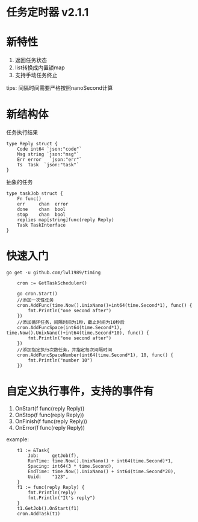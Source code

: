 # 任务定时器 v2.1.1

# 新特性

1. 返回任务状态
2. list转换成内置锁map
3. 支持手动任务终止

tips: 间隔时间需要严格按照nanoSecond计算

# 新结构体

任务执行结果
```
type Reply struct {
    Code int64 `json:"code"`
    Msg string `json:"msg"`
    Err error   `json:"err"`
    Ts  Task  `json:"task"`
}
```

抽象的任务
```
type taskJob struct {
    Fn func()
    err     chan  error
    done    chan  bool
    stop    chan  bool
    replies map[string]func(reply Reply)
    Task TaskInterface
}
```

# 快速入门

    go get -u github.com/lwl1989/timing
    
```
    cron := GetTaskScheduler()
    
    go cron.Start()
    //添加一次性任务
    cron.AddFunc(time.Now().UnixNano()+int64(time.Second*1), func() {
    	fmt.Println("one second after")
    })
    //添加循环任务，间隔时间为1秒，截止时间为10秒后
    cron.AddFuncSpace(int64(time.Second*1), time.Now().UnixNano()+int64(time.Second*10), func() {
        fmt.Println("one second after")
    })
    //添加指定执行次数任务，并指定每次间隔时间
    cron.AddFuncSpaceNumber(int64(time.Second*1), 10, func() {
        fmt.Println("number 10")
    })
```



# 自定义执行事件，支持的事件有

1. OnStart(f func(reply Reply))
2. OnStop(f func(reply Reply))
3. OnFinish(f func(reply Reply))
4. OnError(f func(reply Reply)) 

example:
```
    t1 := &Task{
        Job:     getJob(f),
        RunTime: time.Now().UnixNano() + int64(time.Second)*1,
        Spacing: int64(3 * time.Second),
        EndTime: time.Now().UnixNano() + int64(time.Second*20),
        Uuid:    "123",
    }
    f1 := func(reply Reply) {
        fmt.Println(reply)
        fmt.Println("It's reply")
    }
    t1.GetJob().OnStart(f1)
    cron.AddTask(t1)
```